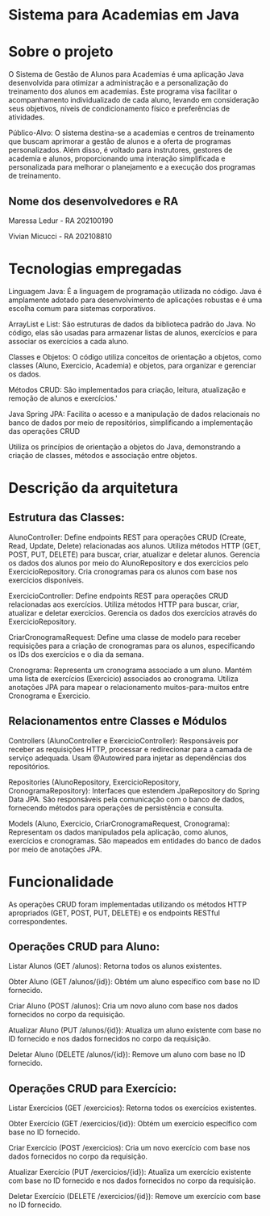# Sistema para Academias em Java
 

# Sobre o projeto

O Sistema de Gestão de Alunos para Academias é uma aplicação Java desenvolvida para otimizar a administração e a personalização do treinamento dos alunos em academias. Este programa visa facilitar o acompanhamento individualizado de cada aluno, levando em consideração seus objetivos, níveis de condicionamento físico e  preferências de atividades. 

Público-Alvo:
O sistema destina-se a academias e centros de treinamento que buscam aprimorar a gestão de alunos e a oferta de programas personalizados. Além disso, é voltado para instrutores, gestores de academia e alunos, proporcionando uma interação simplificada e personalizada para melhorar o planejamento e a execução dos programas de treinamento.


## Nome dos desenvolvedores e RA
Maressa Ledur  - RA 202100190

Vivian Micucci - RA 202108810

# Tecnologias empregadas

Linguagem Java: É a linguagem de programação utilizada no código. Java é amplamente adotado para desenvolvimento de aplicações robustas e é uma escolha comum para sistemas corporativos.

ArrayList e List: São estruturas de dados da biblioteca padrão do Java. No código, elas são usadas para armazenar listas de alunos, exercícios e para associar os exercícios a cada aluno.

Classes e Objetos: O código utiliza conceitos de orientação a objetos, como classes (Aluno, Exercicio, Academia) e objetos, para organizar e gerenciar os dados.

Métodos CRUD: São implementados para criação, leitura, atualização e remoção de alunos e exercícios.'

Java Spring JPA: Facilita o acesso e a manipulação de dados relacionais no banco de dados por meio de repositórios, simplificando a implementação das operações CRUD

Utiliza os princípios de orientação a objetos do Java, demonstrando a criação de classes, métodos  e associação entre objetos.



# Descrição da arquitetura

## Estrutura das Classes:
AlunoController:
Define endpoints REST para operações CRUD (Create, Read, Update, Delete) relacionadas aos alunos.
Utiliza métodos HTTP (GET, POST, PUT, DELETE) para buscar, criar, atualizar e deletar alunos.
Gerencia os dados dos alunos por meio do AlunoRepository e dos exercícios pelo ExercicioRepository.
Cria cronogramas para os alunos com base nos exercícios disponíveis.

ExercicioController:
Define endpoints REST para operações CRUD relacionadas aos exercícios.
Utiliza métodos HTTP para buscar, criar, atualizar e deletar exercícios.
Gerencia os dados dos exercícios através do ExercicioRepository.

CriarCronogramaRequest:
Define uma classe de modelo para receber requisições para a criação de cronogramas para os alunos, especificando os IDs dos exercícios e o dia da semana.

Cronograma:
Representa um cronograma associado a um aluno.
Mantém uma lista de exercícios (Exercicio) associados ao cronograma.
Utiliza anotações JPA para mapear o relacionamento muitos-para-muitos entre Cronograma e Exercicio.

## Relacionamentos entre Classes e Módulos
Controllers (AlunoController e ExercicioController): Responsáveis por receber as requisições HTTP, processar e redirecionar para a camada de serviço adequada. Usam @Autowired para injetar as dependências dos repositórios.

Repositories (AlunoRepository, ExercicioRepository, CronogramaRepository): Interfaces que estendem JpaRepository do Spring Data JPA. São responsáveis pela comunicação com o banco de dados, fornecendo métodos para operações de persistência e consulta.

Models (Aluno, Exercicio, CriarCronogramaRequest, Cronograma): Representam os dados manipulados pela aplicação, como alunos, exercícios e cronogramas. São mapeados em entidades do banco de dados por meio de anotações JPA.

# Funcionalidade 

As operações CRUD foram implementadas utilizando os métodos HTTP apropriados (GET, POST, PUT, DELETE) e os endpoints RESTful correspondentes.

## Operações CRUD para Aluno:
Listar Alunos (GET /alunos): Retorna todos os alunos existentes.

Obter Aluno (GET /alunos/{id}): Obtém um aluno específico com base no ID fornecido.

Criar Aluno (POST /alunos): Cria um novo aluno com base nos dados fornecidos no corpo da requisição.

Atualizar Aluno (PUT /alunos/{id}): Atualiza um aluno existente com base no ID fornecido e nos dados fornecidos no corpo da requisição.

Deletar Aluno (DELETE /alunos/{id}): Remove um aluno com base no ID fornecido.

## Operações CRUD para Exercício:
Listar Exercícios (GET /exercicios): Retorna todos os exercícios existentes.

Obter Exercício (GET /exercicios/{id}): Obtém um exercício específico com base no ID fornecido.

Criar Exercício (POST /exercicios): Cria um novo exercício com base nos dados fornecidos no corpo da requisição.

Atualizar Exercício (PUT /exercicios/{id}): Atualiza um exercício existente com base no ID fornecido e nos dados fornecidos no corpo da requisição.

Deletar Exercício (DELETE /exercicios/{id}): Remove um exercício com base no ID fornecido.


